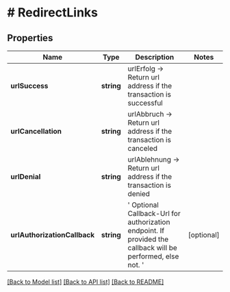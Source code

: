 # # RedirectLinks

## Properties

Name | Type | Description | Notes
------------ | ------------- | ------------- | -------------
**urlSuccess** | **string** | urlErfolg -&gt; Return url address if the transaction is successful |
**urlCancellation** | **string** | urlAbbruch -&gt; Return url address if the transaction is canceled |
**urlDenial** | **string** | urlAblehnung -&gt; Return url address if the transaction is denied |
**urlAuthorizationCallback** | **string** | &#39; Optional Callback-Url for authorization endpoint. If provided the callback will be performed, else not. &#39; | [optional]

[[Back to Model list]](../../README.md#models) [[Back to API list]](../../README.md#endpoints) [[Back to README]](../../README.md)
